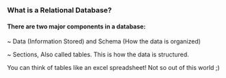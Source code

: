 ### What is a Relational Database?
#### There are two major components in a database:

~ Data (Information Stored) and Schema (How the data is organized)

~ Sections, Also called tables. This is how the data is structured.

You can think of tables like an excel spreadsheet! Not so out of this world ;)

